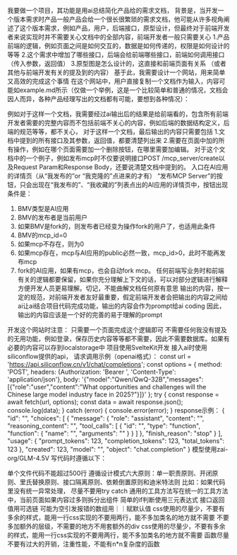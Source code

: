 
我要做一个项目，其功能是用ai总结简化产品给的需求文档，
背景是，当开发一个版本需求时产品一般产品会给一个很长很繁琐的需求文档，他可能从许多视角阐述了这个版本需求，例如产品，用户，后端接口，原型设计，但最终对于前端开发者来说实现时并不需要关心文档中的全部内容，前端开发者一般只需要关心
1.产品前端的逻辑，例如页面之间是如何交互的，数据是如何传递的，权限是如何设计的等等
2.这个需求中增加了哪些接口，后端会给前端哪些接口，前端如何调用接口（传入参数，返回值）
3.原型图是怎么设计的，这直接和前端页面有关系
（或者其他与前端开发有关的提及到的内容）
基于此，我需要设计一个网站，用来简单又高效的完成这个事情
在这个网站中，用户直接复制一个文档作为输入，内容可能如example.md所示（仅做一个举例，这是一个比较简单和普通的情况，文档会因人而异，各种产品经理写出的文档都有可能，要想到各种情况）：

例如对于这样一个文档，我需要经过ai输出后的结果是给前端看的，包含所有前端开发者需要的完整内容而不包括前端不关心的内容，例如后端的数据结构定义，后端的规范等等，都不关心，
对于这样一个文档，最后输出的内容只需要包括
1.文档中提到的所有接口及其参数，返回值，都要清楚列出来
2.需要在页面中加的所有操作，例如在哪个页面需要加一个删除按钮，在哪里需要加编辑。
对于这个文档中的一个例子，例如发布mcp时不仅要说明接口POST /mcp_server/create以及Request Param和Response Body，还要说清楚文档中提到的。
入口在AI应用的详情页（从“我发布的”or “我克隆的”点进来的才有）
“发布MCP Server”的按钮，只会出现在“我发布的”、“我收藏的”列表点出的AI应用的详情页中，按钮出现条件是：
1. BMV类型是AI应用
2. BMV的发布者是当前用户
3. 如果BMV是fork的，则发布者已经变为操作fork的用户了，也适用此条件
4. BMV的mcp_id=0
5. 如果mcp不存在，则为0
6. 如果mcp存在，mcp与AI应用的public必然一致，mcp_id>0，此时不能再发布mcp
1. fork的AI应用，如果有mcp，也会自动fork mcp。
任何前端写业务时和前端有关的逻辑都要保留，如果你充分理解上下文的话，可以对部分逻辑进行解释方便开发人员更易理解。切记，不能曲解文档任何原有意思
输出的内容，按一定的规范，对前端开发者友好最重要，假定前端开发者会把输出的内容之间给ai让ai结合项目代码完成功能，输出的内容会作为prompt给ai coding 因此，输出的内容应该是一个好的完善的易于理解的prompt

开发这个网站时注意：
只需要一个页面完成这个逻辑即可
不需要任何我没有提及的无用功能，例如登录，保存历史内容等等都不需要，因此不需要数据库。如果有必要的内容可以存到localstorage中
项目使用SvelteKit开发
接入ai时使用siliconflow提供的api，
请求调用示例（openai格式）：
const url = 'https://api.siliconflow.cn/v1/chat/completions';
const options = {
  method: 'POST',
  headers: {Authorization: 'Bearer <token>', 'Content-Type': 'application/json'},
  body: '{"model":"Qwen/QwQ-32B","messages":[{"role":"user","content":"What opportunities and challenges will the Chinese large model industry face in 2025?"}]}'
};
try {
  const response = await fetch(url, options);
  const data = await response.json();
  console.log(data);
} catch (error) {
  console.error(error);
}
response示例：
{
  "id": "<string>",
  "choices": [
    {
      "message": {
        "role": "assistant",
        "content": "<string>",
        "reasoning_content": "<string>",
        "tool_calls": [
          {
            "id": "<string>",
            "type": "function",
            "function": {
              "name": "<string>",
              "arguments": "<string>"
            }
          }
        ]
      },
      "finish_reason": "stop"
    }
  ],
  "usage": {
    "prompt_tokens": 123,
    "completion_tokens": 123,
    "total_tokens": 123
  },
  "created": 123,
  "model": "<string>",
  "object": "chat.completion"
}
模型使用zai-org/GLM-4.5V
写代码时遵循以下：

单个文件代码不能超过500行
遵循设计模式六大原则：单一职责原则、开闭原则、里氏替换原则、接口隔离原则、依赖倒置原则和迪米特法则
 比如：如果代码里没有统一异常处理，
尽量不要用try catch
通用的工具方法写在统一的工具方法中，当前页面如果内容过多则拆分出组件
简单的if判断使用三元表达式
接口返回值用可选链
可能为空引发报错的数组用｜｜赋默认值
css使用的尽量少，不要有多余的样式，能用一行css实现的不要用两行，能不多加类名的地方就不需要
不要多加额外的层级，不需要的地方不用套额外的div
css使用的尽量少，不要有多余的样式，能用一行css实现的不要用两行，能不多加类名的地方就不需要
函数尽量不要有过大的开销，注重性能，不能有n*n复杂度的函数